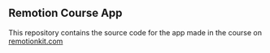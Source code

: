 ## Remotion Course App

This repository contains the source code for the app made in the course on [remotionkit.com](https://remotionkit.com)
